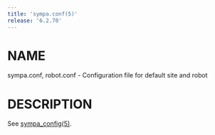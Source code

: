 ```yaml
---
title: 'sympa.conf(5)'
release: '6.2.70'
---
```


# NAME

sympa.conf, robot.conf - Configuration file for default site and robot

# DESCRIPTION

See [sympa\_config(5)](./sympa_config.5.md).
